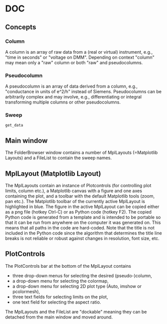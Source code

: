 DOC
================================================================================

Concepts
--------------------------------------------------------------------------------
### Column
A column is an array of raw data from a (real or virtual) instrument, e.g., "time in seconds" or "voltage on DMM". Depending on context "column" may mean only a "raw" column or both "raw" and pseudocolumns.

### Pseudocolumn
A pseudocolumn is an array of data derived from a column, e.g., "conductance in units of e^2/h" instead of Siemens.
Pseudocolumns can be arbitrarily complex and may involve, e.g., differentiating or integral transforming multiple columns or other pseudocolumns.

### Sweep
`get_data`

Main window
--------------------------------------------------------------------------------
The FolderBrowser window contains a number of MplLayouts (=Matplotlib Layouts)
and a FileList to contain the sweep names.

MplLayout (Matplotlib Layout)
--------------------------------------------------------------------------------
The MplLayouts contain an instance of Plotcontrols (for controlling plot limits, column etc.), a Matplotlib canvas with a figure and one axes containing the plot, and a toolbar with the default Matplotlib tools (zoom, pan etc.).
The Matplotlib toolbar of the currently active MplLayout is highlighted in blue. The figure in the active MplLayout can be copied either as a png file (hotkey Ctrl-C) or as Python code (hotkey F2). The copied Python code is generated from a template and is intended to be portable so that it can be run from anywhere on the computer it was generated on. This means that all paths in the code are hard-coded. Note that the title is not included in the Python code since the algorithm that determines the title line breaks is not reliable or robust against changes in resolution, font size, etc.

PlotControls
--------------------------------------------------------------------------------
The PlotControls bar at the bottom of the MplLayout contains
- three drop-down menus for selecting the desired (pseudo-)column,
- a drop-down menu for selecting the colormap,
- a drop-down menu for selecting 2D plot type (Auto, imshow or pcolormesh),
- three text fields for selecting limits on the plot,
- one text field for selecting the aspect ratio.


The MplLayouts and the FileList are "dockable" meaning they can be detached from the main window and moved around.

